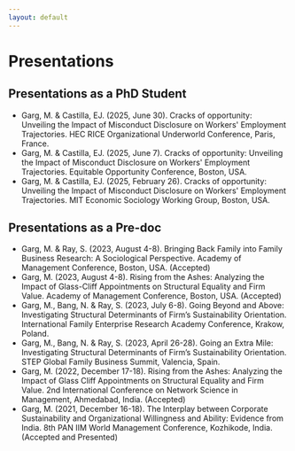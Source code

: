 ```yaml
---
layout: default
---
```


# Presentations


## Presentations as a PhD Student
+ Garg, M. & Castilla, EJ. (2025, June 30). Cracks of opportunity: Unveiling the Impact of Misconduct Disclosure on Workers' Employment Trajectories. HEC RICE Organizational Underworld Conference, Paris, France.
+ Garg, M. & Castilla, EJ. (2025, June 7). Cracks of opportunity: Unveiling the Impact of Misconduct Disclosure on Workers' Employment Trajectories. Equitable Opportunity Conference, Boston, USA.
+ Garg, M. & Castilla, EJ. (2025, February 26). Cracks of opportunity: Unveiling the Impact of Misconduct Disclosure on Workers' Employment Trajectories. MIT Economic Sociology Working Group, Boston, USA.
  
## Presentations as a Pre-doc
+ Garg, M. & Ray, S. (2023, August 4-8). Bringing Back Family into Family Business Research: A Sociological Perspective. Academy of Management Conference, Boston, USA. (Accepted)
+ Garg, M. (2023, August 4-8). Rising from the Ashes: Analyzing the Impact of Glass-Cliff Appointments on Structural Equality and Firm Value. Academy of Management Conference, Boston, USA. (Accepted)
+ Garg, M., Bang, N. & Ray, S. (2023, July 6-8). Going Beyond and Above: Investigating Structural Determinants of Firm’s Sustainability Orientation. International Family Enterprise Research Academy Conference, Krakow, Poland.
+ Garg, M., Bang, N. & Ray, S. (2023, April 26-28). Going an Extra Mile: Investigating Structural Determinants of Firm’s Sustainability Orientation. STEP Global Family Business Summit, Valencia, Spain.
+ Garg, M. (2022, December 17-18). Rising from the Ashes: Analyzing the Impact of Glass Cliff Appointments on Structural Equality and Firm Value. 2nd International Conference on Network Science in Management, Ahmedabad, India. (Accepted) 
+ Garg, M. (2021, December 16-18). The Interplay between Corporate Sustainability and Organizational Willingness and Ability: Evidence from India. 8th PAN IIM World Management Conference, Kozhikode, India. (Accepted and Presented)


